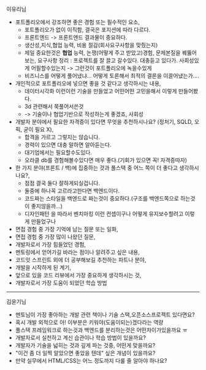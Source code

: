 이유리님
- 포트폴리오에서 강조하면 좋은 경험 또는 필수적인 요소,
	- 포트폴리오가 없이 이직함, 결국은 포지션에 따라 다르다.
	- 프론트엔드 -> 프론트엔드 결과물이 중요하다.
	- 생산성,지식,협업 능력, 비용 절감(회사요구사항을 맞췄는지)
	- 제일 중요한것은 **협업** 능력, 논쟁(어떻게 주고 받았고)경험, 문제본질을 꿰뚫어보는, 요구사항 정리 : 프로젝트를 잘 끌고 갈수있다. 대충듣고 있다가. 사회성있게 어필할수있는지 -> 그런것이 포트폴리오에 녹을수있게
	- 비즈니스를 어떻게 풀어냈냐... 어떻게 토론해서 최적의 결론을 이끌어냈는가....
- 개인적으로 포트폴리오에 넣으면 좋을 것 같다고 생각하시는 내용,
	- 데이터시각화 이런이런 기술을 만들었고 어떤어떤 고민을해서 이렇게 만들어봤다.
	- 3d 관련해서 쭉풀어서쓴것
	- -> 기술이나 협업기반으로 작성하는게 좋겠죠, 사회성
- 개발자 분야에서 필요한 자격증이 있다면 무엇을 추천하시나요? (정처기, SQLD, 오픽, 굳이 필요 X),
	- 합격을 가르고 그렇지는 않습니다.
	- 경력이 있으면 대충 말하면 알아듣는다.
	- 대기업에서는 필요할수도있다.
	- 오라클 db를 경험해볼수있다면 매우 좋다.(기회가 있으면 꼭! 자격증따자)
- 한 가지 분야(프론트 / 백)에 집중하는 것과 풀스택 중 어느 쪽이 더 좋다고 생각하시나요?,
	- 점점 결국 둘다 잘하게되실겁니다.
	- 둘중에 하나꼭 고르라고한다면 백엔드이다.
	- 코드짜는 스타일을 백엔드로 짜는것이 중요하다.(구조를 백엔드쪽으로 하는것이 좋지않을까...)
	- 디자인패턴 을 따라서 벤치마킹 이런 컨셉이구나 어떻게 유지보수할려고 이렇게 만들었구나 
- 면접 경험 중 가장 기억에 남는 질문 또는 일화,
- 면접 경험 중 가장 많이 나왔던 질문,
- 개발자로서 가장 힘들었던 경험,
- 멘토링에서 얻어가길 바라는 점이나 알려주고 싶은 내용,
- 코드잇 스프린트 외에 더 공부해보길 추천하는 파트나 분야,
- 개발을 시작하게 된 계기,
- 앞으로 있을 코드 리뷰에서 가장 중요하게 생각하시는 것,
- 개발자로서 가장 도움이 되었던 학습 방법

---
김윤기님
- 멘토님이 가장 좋아하는 개발 관련 책이나 기술 스택,오픈소스프로젝트 있다면요?
- 혹시 개발 외적으로 아! 이부분은 키워야(도움이되는)겠다라는 역량
- 풀스택 프레임워크로 하는것과 백엔드를 분리하는것은 어떤차이가있을까요 ㅠ
- 개발자로서 실천하고 계신 습관이나 학습 방법이 있을까요?
- 개발자가 기술을 넓히는 것과 깊게 파는 것중, 어떤게 맞을까요?
- "이건 좀 더 일찍 알았으면 좋았을 텐데" 싶은 개념이 있을까요?
- 만약 실무에서 HTML/CSS는 어느 정도까지 다룰 줄 알아야 하나요?
